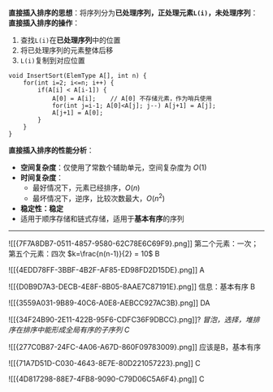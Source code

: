 **直接插入排序的思想**：将序列分为**已处理序列，正处理元素`L(i)`，未处理序列**：
**直接插入排序的操作**：
1. 查找`L(i)`在**已处理序列**中的位置
2. 将已处理序列的元素整体后移
3. `L(i)`复制到对应位置
```
void InsertSort(ElemType A[], int n) {
	for(int i=2; i<=n; i++) {
		if(A[i] < A[i-1]) {
			A[0] = A[i];    // A[0] 不存储元素，作为哨兵使用
			for(int j=i-1; A[0]<A[j]; j--) A[j+1] = A[j];
			A[j+1] = A[0];
		}
	}
}
```

**直接插入排序的性能分析**：
- **空间复杂度**：仅使用了常数个辅助单元，空间复杂度为 $O(1)$
- **时间复杂度**：
	- 最好情况下，元素已经排序，$O(n)$
	- 最坏情况下，逆序，比较次数最大，$O(n^2)$
- **稳定性：稳定**
- 适用于顺序存储和链式存储，适用于**基本有序**的序列

--------
![[{7F7A8DB7-0511-4857-9580-62C78E6C69F9}.png]]
第二个元素：一次；第五个元素：四次
$k=\frac{n(n-1)}{2} = 10$
B

![[{4EDD78FF-3BBF-4B2F-AF85-ED98FD2D15DE}.png]]
A

![[{D0B9D7A3-DECB-4E8F-8B05-8AAE7C87191E}.png]]
信息：基本有序
B

![[{3559A031-9B89-40C6-A0E8-AEBCC927AC3B}.png]]
DA

![[{34F24B90-2E11-422B-95F6-CDFC36F9DBCC}.png]]?
*冒泡，选择，堆排序在排序中能形成全局有序的子序列*
*C*

![[{277C0B87-24FC-4A06-A67D-860F09783009}.png]]
应该是B，基本有序

![[{71A7D51D-C030-4643-8E7E-80D221057223}.png]]
C

![[{4D817298-88E7-4FB8-9090-C79D06C5A6F4}.png]]
C
